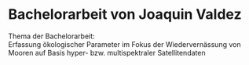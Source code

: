 # Bachelorarbeit von Joaquin Valdez
Thema der Bachelorarbeit:  
Erfassung ökologischer Parameter im Fokus der Wiedervernässung von Mooren auf Basis hyper- bzw. multispektraler Satellitendaten
